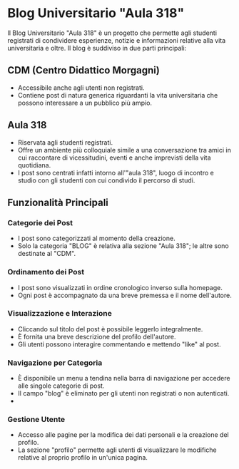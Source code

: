 # Blog Universitario "Aula 318"

Il Blog Universitario "Aula 318" è un progetto che permette agli studenti registrati di condividere esperienze, notizie e informazioni relative alla vita universitaria e oltre. Il blog è suddiviso in due parti principali:

## CDM (Centro Didattico Morgagni)
- Accessibile anche agli utenti non registrati.
- Contiene post di natura generica riguardanti la vita universitaria che possono interessare a un pubblico più ampio.

## Aula 318
- Riservata agli studenti registrati.
- Offre un ambiente più colloquiale simile a una conversazione tra amici in cui raccontare di vicessitudini, eventi e anche imprevisti della vita quotidiana.
- I post sono centrati infatti intorno all'"aula 318", luogo di incontro e studio con gli studenti con cui condivido il percorso di studi.

## Funzionalità Principali

### Categorie dei Post
- I post sono categorizzati al momento della creazione.
- Solo la categoria "BLOG" è relativa alla sezione "Aula 318"; le altre sono destinate al "CDM".

### Ordinamento dei Post
- I post sono visualizzati in ordine cronologico inverso sulla homepage.
- Ogni post è accompagnato da una breve premessa e il nome dell'autore.

### Visualizzazione e Interazione
- Cliccando sul titolo del post è possibile leggerlo integralmente.
- È fornita una breve descrizione del profilo dell'autore.
- Gli utenti possono interagire commentando e mettendo "like" al post.

### Navigazione per Categoria
- È disponibile un menu a tendina nella barra di navigazione per accedere alle singole categorie di post.
- Il campo "blog" è eliminato per gli utenti non registrati o non autenticati.
- 
### Gestione Utente
- Accesso alle pagine per la modifica dei dati personali e la creazione del profilo.
- La sezione "profilo" permette agli utenti di visualizzare le modifiche relative al proprio profilo in un'unica pagina.
